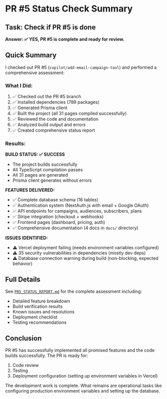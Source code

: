 # PR #5 Status Check Summary

## Task: Check if PR #5 is done

**Answer: ✅ YES, PR #5 is complete and ready for review.**

## Quick Summary

I checked out PR #5 (`copilot/add-email-campaign-tool`) and performed a comprehensive assessment:

### What I Did:
1. ✅ Checked out the PR #5 branch
2. ✅ Installed dependencies (789 packages)
3. ✅ Generated Prisma client
4. ✅ Built the project (all 31 pages compiled successfully)
5. ✅ Reviewed the code and documentation
6. ✅ Analyzed build output and errors
7. ✅ Created comprehensive status report

### Results:

**BUILD STATUS: ✅ SUCCESS**
- The project builds successfully
- All TypeScript compilation passes
- All 31 pages are generated
- Prisma client generates without errors

**FEATURES DELIVERED:**
- ✅ Complete database schema (16 tables)
- ✅ Authentication system (NextAuth.js with email + Google OAuth)
- ✅ API endpoints for campaigns, audiences, subscribers, plans
- ✅ Stripe integration (checkout + webhooks)
- ✅ Frontend pages (dashboard, pricing, auth)
- ✅ Comprehensive documentation (4 docs in `docs/` directory)

**ISSUES IDENTIFIED:**
- ⚠️ Vercel deployment failing (needs environment variables configured)
- ⚠️ 35 security vulnerabilities in dependencies (mostly dev deps)
- ⚠️ Database connection warning during build (non-blocking, expected behavior)

## Full Details

See [`PR5_STATUS_REPORT.md`](./PR5_STATUS_REPORT.md) for the complete assessment including:
- Detailed feature breakdown
- Build verification results
- Known issues and resolutions
- Deployment checklist
- Testing recommendations

## Conclusion

PR #5 has successfully implemented all promised features and the code builds successfully. The PR is ready for:
1. Code review
2. Testing
3. Deployment configuration (setting up environment variables in Vercel)

The development work is complete. What remains are operational tasks like configuring production environment variables and setting up the database.

